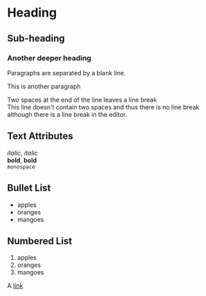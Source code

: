 # Heading
## Sub-heading
### Another deeper heading

Paragraphs are separated by a blank line.

This is another paragraph

Two spaces at the end of the line leaves a line break  
This line doesn't contain two spaces
and thus there is no line break although there is a line break in the editor.

## Text Attributes

_italic_, *italic*  
__bold__, **bold**  
`monospace`

## Bullet List
* apples
* oranges
* mangoes

## Numbered List
1. apples
2. oranges
3. mangoes

A [link](http://github.com)